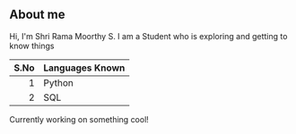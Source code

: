## About me

Hi, I'm Shri Rama Moorthy S.
I am a Student who is exploring and getting to know things

| S.No | Languages Known |
|-----:|-----------------|
|     1|    Python       |
|     2|      SQL        |

Currently working on something cool!
